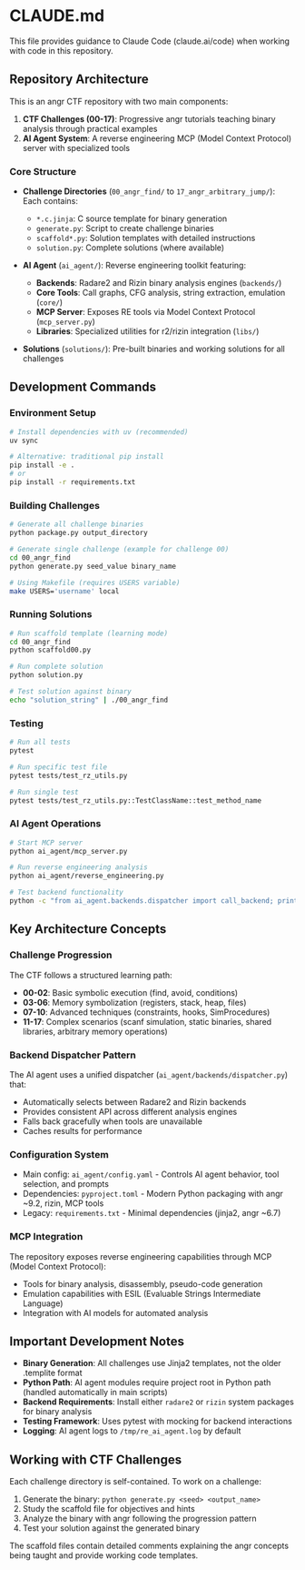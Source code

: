 # CLAUDE.md

This file provides guidance to Claude Code (claude.ai/code) when working with code in this repository.

## Repository Architecture

This is an angr CTF repository with two main components:

1. **CTF Challenges (00-17)**: Progressive angr tutorials teaching binary analysis through practical examples
2. **AI Agent System**: A reverse engineering MCP (Model Context Protocol) server with specialized tools

### Core Structure

- **Challenge Directories** (`00_angr_find/` to `17_angr_arbitrary_jump/`): Each contains:
  - `*.c.jinja`: C source template for binary generation
  - `generate.py`: Script to create challenge binaries
  - `scaffold*.py`: Solution templates with detailed instructions
  - `solution.py`: Complete solutions (where available)

- **AI Agent** (`ai_agent/`): Reverse engineering toolkit featuring:
  - **Backends**: Radare2 and Rizin binary analysis engines (`backends/`)
  - **Core Tools**: Call graphs, CFG analysis, string extraction, emulation (`core/`)
  - **MCP Server**: Exposes RE tools via Model Context Protocol (`mcp_server.py`)
  - **Libraries**: Specialized utilities for r2/rizin integration (`libs/`)

- **Solutions** (`solutions/`): Pre-built binaries and working solutions for all challenges

## Development Commands

### Environment Setup
```bash
# Install dependencies with uv (recommended)
uv sync

# Alternative: traditional pip install
pip install -e .
# or
pip install -r requirements.txt
```

### Building Challenges
```bash
# Generate all challenge binaries
python package.py output_directory

# Generate single challenge (example for challenge 00)
cd 00_angr_find
python generate.py seed_value binary_name

# Using Makefile (requires USERS variable)
make USERS='username' local
```

### Running Solutions
```bash
# Run scaffold template (learning mode)
cd 00_angr_find
python scaffold00.py

# Run complete solution
python solution.py

# Test solution against binary
echo "solution_string" | ./00_angr_find
```

### Testing
```bash
# Run all tests
pytest

# Run specific test file
pytest tests/test_rz_utils.py

# Run single test
pytest tests/test_rz_utils.py::TestClassName::test_method_name
```

### AI Agent Operations
```bash
# Start MCP server
python ai_agent/mcp_server.py

# Run reverse engineering analysis
python ai_agent/reverse_engineering.py

# Test backend functionality
python -c "from ai_agent.backends.dispatcher import call_backend; print(call_backend('get_function_list', './binary_path'))"
```

## Key Architecture Concepts

### Challenge Progression
The CTF follows a structured learning path:
- **00-02**: Basic symbolic execution (find, avoid, conditions)
- **03-06**: Memory symbolization (registers, stack, heap, files)
- **07-10**: Advanced techniques (constraints, hooks, SimProcedures)
- **11-17**: Complex scenarios (scanf simulation, static binaries, shared libraries, arbitrary memory operations)

### Backend Dispatcher Pattern
The AI agent uses a unified dispatcher (`ai_agent/backends/dispatcher.py`) that:
- Automatically selects between Radare2 and Rizin backends
- Provides consistent API across different analysis engines
- Falls back gracefully when tools are unavailable
- Caches results for performance

### Configuration System
- Main config: `ai_agent/config.yaml` - Controls AI agent behavior, tool selection, and prompts
- Dependencies: `pyproject.toml` - Modern Python packaging with angr ~9.2, rizin, MCP tools
- Legacy: `requirements.txt` - Minimal dependencies (jinja2, angr ~6.7)

### MCP Integration
The repository exposes reverse engineering capabilities through MCP (Model Context Protocol):
- Tools for binary analysis, disassembly, pseudo-code generation
- Emulation capabilities with ESIL (Evaluable Strings Intermediate Language)
- Integration with AI models for automated analysis

## Important Development Notes

- **Binary Generation**: All challenges use Jinja2 templates, not the older .templite format
- **Python Path**: AI agent modules require project root in Python path (handled automatically in main scripts)
- **Backend Requirements**: Install either `radare2` or `rizin` system packages for binary analysis
- **Testing Framework**: Uses pytest with mocking for backend interactions
- **Logging**: AI agent logs to `/tmp/re_ai_agent.log` by default

## Working with CTF Challenges

Each challenge directory is self-contained. To work on a challenge:
1. Generate the binary: `python generate.py <seed> <output_name>`
2. Study the scaffold file for objectives and hints
3. Analyze the binary with angr following the progression pattern
4. Test your solution against the generated binary

The scaffold files contain detailed comments explaining the angr concepts being taught and provide working code templates.